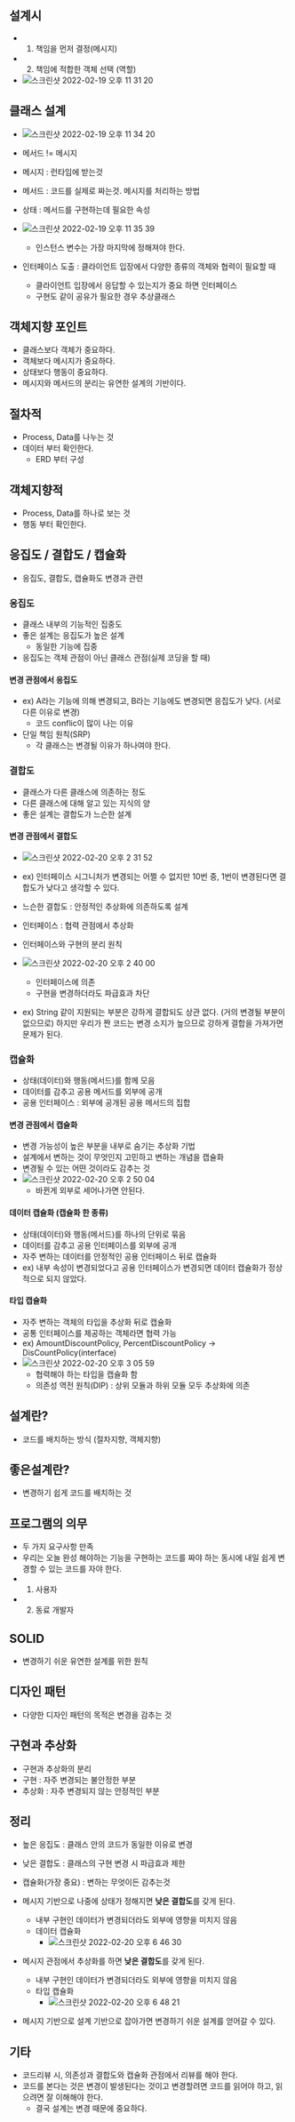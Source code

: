 ## 설계시
- 1) 책임을 먼저 결정(메시지)
- 2) 책임에 적합한 객체 선택 (역할)
- ![스크린샷 2022-02-19 오후 11 31 20](https://user-images.githubusercontent.com/7076334/154805203-459334d2-a6dd-49b5-8f41-e47a01c4848e.png)



## 클래스 설계
- ![스크린샷 2022-02-19 오후 11 34 20](https://user-images.githubusercontent.com/7076334/154805315-74076672-2257-4f90-b25f-401f17c43aed.png)

- 메서드 != 메시지
- 메시지 : 런타임에 받는것
- 메서드 : 코드를 실제로 짜는것. 메시지를 처리하는 방법
- 상태 : 메서드를 구현하는데 필요한 속성


- ![스크린샷 2022-02-19 오후 11 35 39](https://user-images.githubusercontent.com/7076334/154805378-63cf35d0-2f7b-4ee6-bf4b-2740050e8afc.png)
  - 인스턴스 변수는 가장 마지막에 정해져야 한다.

- 인터페이스 도출 : 클라이언트 입장에서 다양한 종류의 객체와 협력이 필요할 때
  - 클라이언트 입장에서 응답할 수 있는지가 중요 하면 인터페이스
  - 구현도 같이 공유가 필요한 경우 추상클래스


## 객체지향 포인트
- 클래스보다 객체가 중요하다.
- 객체보다 메시지가 중요하다.
- 상태보다 행동이 중요하다.
- 메시지와 메서드의 분리는 유연한 설계의 기반이다.

## 절차적
- Process, Data를 나누는 것
- 데이터 부터 확인한다.
  - ERD 부터 구성

## 객체지향적
- Process, Data를 하나로 보는 것
- 행동 부터 확인한다.


## 응집도 / 결합도 / 캡슐화
- 응집도, 결합도, 캡슐화도 변경과 관련

### 응집도
- 클래스 내부의 기능적인 집중도
- 좋은 설계는 응집도가 높은 설계
  - 동일한 기능에 집중
- 응집도는 객체 관점이 아닌 클래스 관점(실제 코딩을 할 때)

#### 변경 관점에서 응집도
- ex) A라는 기능에 의해 변경되고, B라는 기능에도 변경되면 응집도가 낮다. (서로 다른 이유로 변경)
  - 코드 conflic이 많이 나는 이유 
- 단일 책임 원칙(SRP)
  - 각 클래스는 변경될 이유가 하나여야 한다. 

### 결합도
- 클래스가 다른 클래스에 의존하는 정도
- 다른 클래스에 대해 알고 있는 지식의 양 
- 좋은 설계는 결합도가 느슨한 설계

#### 변경 관점에서 결합도
- ![스크린샷 2022-02-20 오후 2 31 52](https://user-images.githubusercontent.com/7076334/154829919-6f8cf8e5-12ef-4111-b6b0-e024fe655f79.png)
- ex) 인터페이스 시그니처가 변경되는 어쩔 수 없지만 10번 중, 1번이 변경된다면 결합도가 낮다고 생각할 수 있다.

- 느슨한 결합도 : 안정적인 추상화에 의존하도록 설계
- 인터페이스 : 협력 관점에서 추상화
- 인터페이스와 구현의 분리 원칙
- ![스크린샷 2022-02-20 오후 2 40 00](https://user-images.githubusercontent.com/7076334/154830134-02507dfd-2def-4b89-9f87-2b6c712cd8f7.png)
  - 인터페이스에 의존
  - 구현을 변경하더라도 파급효과 차단
- ex) String 같이 지원되는 부분은 강하게 결합되도 상관 없다. (거의 변경될 부분이 없으므로) 하지만 우리가 짠 코드는 변경 소지가 높으므로 강하게 결합을 가져가면 문제가 된다.

### 캡슐화
- 상태(데이터)와 행동(메서드)를 함께 모음
- 데이터를 감추고 공용 메서드를 외부에 공개
- 공용 인터페이스 : 외부에 공개된 공용 메서드의 집합

#### 변경 관점에서 캡슐화
- 변경 가능성이 높은 부분을 내부로 숨기는 추상화 기법
- 설계에서 변하는 것이 무엇인지 고민하고 변하는 개념을 캡슐화
- 변경될 수 있는 어떤 것이라도 감추는 것
- ![스크린샷 2022-02-20 오후 2 50 04](https://user-images.githubusercontent.com/7076334/154830385-7d6c7d7d-4c0e-43d1-a179-5f7980e776d9.png)
  - 바뀐게 외부로 세어나가면 안된다. 

#### 데이터 캡슐화 (캡슐화 한 종류)
- 상태(데이터)와 행동(메서드)를 하나의 단위로 묶음
- 데이터를 감추고 공용 인터페이스를 외부에 공개
- 자주 변하는 데이터를 안정적인 공용 인터페이스 뒤로 캡슐화
- ex) 내부 속성이 변경되었다고 공용 인터페이스가 변경되면 데이터 캡슐화가 정상적으로 되지 않았다.

#### 타입 캡슐화
- 자주 변하는 객체의 타입을 추상화 뒤로 캡슐화
- 공통 인터페이스를 제공하는 객체라면 협력 가능
- ex) AmountDiscountPolicy, PercentDiscountPolicy -> DisCountPolicy(interface)
- ![스크린샷 2022-02-20 오후 3 05 59](https://user-images.githubusercontent.com/7076334/154830792-901f082c-ef0e-4b17-9106-0cbcd635c24a.png)
  - 협력해야 하는 타입을 캡슐화 함
  - 의존성 역전 원칙(DIP) : 상위 모듈과 하위 모듈 모두 추상화에 의존

## 설계란?
- 코드를 배치하는 방식 (절차지향, 객체지향)

## 좋은설계란?
- 변경하기 쉽게 코드를 배치하는 것

## 프로그램의 의무
- 두 가지 요구사항 만족
- 우리는 오늘 완성 해야하는 기능을 구현하는 코드를 짜야 하는 동시에 내일 쉽게 변경할 수 있는 코드를 자야 한다.
- 1) 사용자
- 2) 동료 개발자

## SOLID
- 변경하기 쉬운 유연한 설계를 위한 원칙

## 디자인 패턴
- 다양한 디자인 패턴의 목적은 변경을 감추는 것

## 구현과 추상화
- 구현과 추상화의 분리
- 구현 : 자주 변경되는 불안정한 부분
- 추상화 : 자주 변경되지 않는 안정적인 부분

## 정리
- 높은 응집도 : 클래스 안의 코드가 동일한 이유로 변경
- 낮은 결합도 : 클래스의 구현 변경 시 파급효과 제한
- 캡슐화(가장 중요) : 변하는 무엇이든 감추는것

- 메시지 기반으로 나중에 상태가 정해지면 **낮은 결합도**를 갖게 된다.
  - 내부 구현인 데이터가 변경되더라도 외부에 영향을 미치지 않음
  - 데이터 캡슐화
    - ![스크린샷 2022-02-20 오후 6 46 30](https://user-images.githubusercontent.com/7076334/154837044-3840a5f2-db05-4d53-8afc-18663018be86.png)

- 메시지 관점에서 추상화를 하면 **낮은 결합도**를 갖게 된다. 
  - 내부 구현인 데이터가 변경되더라도 외부에 영향을 미치지 않음
  - 타입 캡슐화 
    - ![스크린샷 2022-02-20 오후 6 48 21](https://user-images.githubusercontent.com/7076334/154837092-bb49fe9d-7b25-42e2-bfaf-8cedc1f302c7.png)

- 메시지 기반으로 설계 기반으로 잡아가면 변경하기 쉬운 설계를 얻어갈 수 있다.

## 기타
- 코드리뷰 시, 의존성과 결합도와 캡슐화 관점에서 리뷰를 해야 한다.
- 코드를 본다는 것은 변경이 발생된다는 것이고 변경할려면 코드를 읽어야 하고, 읽으려면 잘 이해해야 한다.
  - 결국 설계는 변경 때문에 중요하다.


